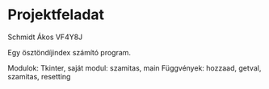 # Projektfeladat
Schmidt Ákos VF4Y8J

Egy ösztöndíjindex számító program. 

Modulok: Tkinter, saját modul: szamitas, main
Függvények: hozzaad, getval, szamitas, resetting

